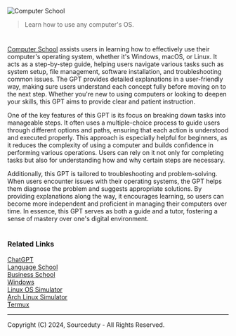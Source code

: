![Computer School](https://github.com/user-attachments/assets/810656d4-9c8a-4d92-b36e-3a437e8cee75)

> Learn how to use any computer's OS.

#

[Computer School](https://chatgpt.com/g/g-a5Oal6H97-computer-school) assists users in learning how to effectively use their computer's operating system, whether it's Windows, macOS, or Linux. It acts as a step-by-step guide, helping users navigate various tasks such as system setup, file management, software installation, and troubleshooting common issues. The GPT provides detailed explanations in a user-friendly way, making sure users understand each concept fully before moving on to the next step. Whether you're new to using computers or looking to deepen your skills, this GPT aims to provide clear and patient instruction.

One of the key features of this GPT is its focus on breaking down tasks into manageable steps. It often uses a multiple-choice process to guide users through different options and paths, ensuring that each action is understood and executed properly. This approach is especially helpful for beginners, as it reduces the complexity of using a computer and builds confidence in performing various operations. Users can rely on it not only for completing tasks but also for understanding how and why certain steps are necessary.

Additionally, this GPT is tailored to troubleshooting and problem-solving. When users encounter issues with their operating systems, the GPT helps them diagnose the problem and suggests appropriate solutions. By providing explanations along the way, it encourages learning, so users can become more independent and proficient in managing their computers over time. In essence, this GPT serves as both a guide and a tutor, fostering a sense of mastery over one's digital environment. 

#
### Related Links

[ChatGPT](https://github.com/sourceduty/ChatGPT)
<br>
[Language School](https://github.com/sourceduty/Language_School)
<br>
[Business School](https://github.com/sourceduty/Business_School)
<br>
[Windows](https://github.com/sourceduty/Windows)
<br>
[Linux OS Simulator](https://github.com/sourceduty/Linux_OS_Simulator)
<br>
[Arch Linux Simulator](https://github.com/sourceduty/Arch_Linux_Sim)
<br>
[Termux](https://github.com/sourceduty/Termux)

***
Copyright (C) 2024, Sourceduty - All Rights Reserved.
